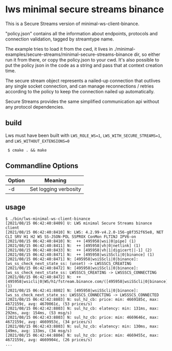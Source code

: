 # lws minimal secure streams binance

This is a Secure Streams version of minimal-ws-client-binance.

"policy.json" contains all the information about endpoints, protocols and
connection validation, tagged by streamtype name.

The example tries to load it from the cwd, it lives in
./minimal-examples/secure-streams/minimal-secure-streams-binance dir, so
either run it from there, or copy the policy.json to your cwd.  It's also
possible to put the policy json in the code as a string and pass that at
context creation time.

The secure stream object represents a nailed-up connection that outlives any
single socket connection, and can manage reconnections / retries according to
the policy to keep the connection nailed up automatically.

Secure Streams provides the same simplified communication api without any
protocol dependencies.

## build

Lws must have been built with `LWS_ROLE_WS=1`, `LWS_WITH_SECURE_STREAMS=1`, and
`LWS_WITHOUT_EXTENSIONS=0`

```
 $ cmake . && make
```

## Commandline Options

Option|Meaning
---|---
-d|Set logging verbosity

## usage

```
$ ./bin/lws-minimal-ws-client-binance 
[2021/08/15 06:42:40:8409] U: LWS minimal Secure Streams binance client
[2021/08/15 06:42:40:8410] N: LWS: 4.2.99-v4.2.0-156-g8f352f65e8, NET CLI SRV H1 H2 WS SS-JSON-POL SSPROX ConMon FLTINJ IPV6-on
[2021/08/15 06:42:40:8410] N:  ++ [495958|wsi|0|pipe] (1)
[2021/08/15 06:42:40:8411] N:  ++ [495958|vh|0|netlink] (1)
[2021/08/15 06:42:40:8433] N:  ++ [495958|vh|1|digicert||-1] (2)
[2021/08/15 06:42:40:8471] N:  ++ [495958|wsiSScli|0|binance] (1)
[2021/08/15 06:42:40:8471] N: [495958|wsiSScli|0|binance]: lws_ss_check_next_state_ss: (unset) -> LWSSSCS_CREATING
[2021/08/15 06:42:40:8472] N: [495958|wsiSScli|0|binance]: lws_ss_check_next_state_ss: LWSSSCS_CREATING -> LWSSSCS_CONNECTING
[2021/08/15 06:42:40:8472] N:  ++ [495958|wsicli|0|WS/h1/fstream.binance.com/([495958|wsiSScli|0|binance])] (1)
[2021/08/15 06:42:41:8802] N: [495958|wsiSScli|0|binance]: lws_ss_check_next_state_ss: LWSSSCS_CONNECTING -> LWSSSCS_CONNECTED
[2021/08/15 06:42:42:8803] N: sul_hz_cb: price: min: 4669185¢, max: 4672159¢, avg: 4670061¢, (53 prices/s)
[2021/08/15 06:42:42:8803] N: sul_hz_cb: elatency: min: 131ms, max: 292ms, avg: 154ms, (53 msg/s)
[2021/08/15 06:42:43:8803] N: sul_hz_cb: price: min: 4669646¢, max: 4672159¢, avg: 4669953¢, (34 prices/s)
[2021/08/15 06:42:43:8803] N: sul_hz_cb: elatency: min: 130ms, max: 149ms, avg: 133ms, (34 msg/s)
[2021/08/15 06:42:44:8804] N: sul_hz_cb: price: min: 4669455¢, max: 4672159¢, avg: 4669904¢, (26 prices/s)
...
```
